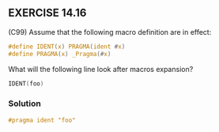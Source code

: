 ## EXERCISE 14.16
(C99) Assume that the following macro definition are in effect:
```c
#define IDENT(x) PRAGMA(ident #x)
#define PRAGMA(x) _Pragma(#x)
```
What will the following line look after macros expansion?
```c
IDENT(foo)
```
### Solution
```c
#pragma ident "foo"
```
